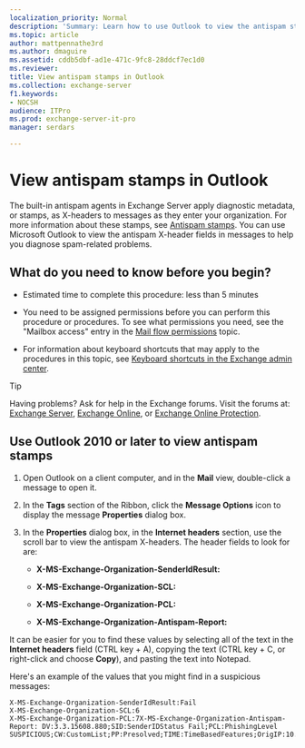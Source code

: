 ```yaml
---
localization_priority: Normal
description: 'Summary: Learn how to use Outlook to view the antispam stamps that Exchange Server 2016 and Exchange Server 2019 applied to an email message.'
ms.topic: article
author: mattpennathe3rd
ms.author: dmaguire
ms.assetid: cddb5dbf-ad1e-471c-9fc8-28ddcf7ec1d0
ms.reviewer: 
title: View antispam stamps in Outlook
ms.collection: exchange-server
f1.keywords:
- NOCSH
audience: ITPro
ms.prod: exchange-server-it-pro
manager: serdars

---
```


# View antispam stamps in Outlook

The built-in antispam agents in Exchange Server apply diagnostic metadata, or stamps, as X-headers to messages as they enter your organization. For more information about these stamps, see [Antispam stamps](antispam-stamps.md). You can use Microsoft Outlook to view the antispam X-header fields in messages to help you diagnose spam-related problems.

## What do you need to know before you begin?

- Estimated time to complete this procedure: less than 5 minutes

- You need to be assigned permissions before you can perform this procedure or procedures. To see what permissions you need, see the "Mailbox access" entry in the [Mail flow permissions](../../permissions/feature-permissions/mail-flow-permissions.md) topic.

- For information about keyboard shortcuts that may apply to the procedures in this topic, see [Keyboard shortcuts in the Exchange admin center](../../about-documentation/exchange-admin-center-keyboard-shortcuts.md).

> [!TIP]
> Having problems? Ask for help in the Exchange forums. Visit the forums at: [Exchange Server](https://go.microsoft.com/fwlink/p/?linkId=60612), [Exchange Online](https://go.microsoft.com/fwlink/p/?linkId=267542), or [Exchange Online Protection](https://go.microsoft.com/fwlink/p/?linkId=285351).

## Use Outlook 2010 or later to view antispam stamps

1. Open Outlook on a client computer, and in the **Mail** view, double-click a message to open it.

2. In the **Tags** section of the Ribbon, click the **Message Options** icon to display the message **Properties** dialog box.

3. In the **Properties** dialog box, in the **Internet headers** section, use the scroll bar to view the antispam X-headers. The header fields to look for are:

   - **X-MS-Exchange-Organization-SenderIdResult:**

   - **X-MS-Exchange-Organization-SCL:**

   - **X-MS-Exchange-Organization-PCL:**

   - **X-MS-Exchange-Organization-Antispam-Report:**

It can be easier for you to find these values by selecting all of the text in the **Internet headers** field (CTRL key + A), copying the text (CTRL key + C, or right-click and choose **Copy**), and pasting the text into Notepad.

Here's an example of the values that you might find in a suspicious messages:

```
X-MS-Exchange-Organization-SenderIdResult:Fail
X-MS-Exchange-Organization-SCL:6
X-MS-Exchange-Organization-PCL:7X-MS-Exchange-Organization-Antispam-Report: DV:3.3.15608.880;SID:SenderIDStatus Fail;PCL:PhishingLevel SUSPICIOUS;CW:CustomList;PP:Presolved;TIME:TimeBasedFeatures;OrigIP:10.1.1.1
```
